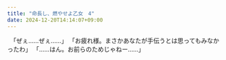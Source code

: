 ```yaml
---
title: "命長し、燃やせよ乙女　4"
date: 2024-12-20T14:14:07+09:00
---
```

　｢ぜぇ……ぜぇ……｣
　｢お疲れ様。まさかあなたが手伝うとは思ってもみなかったわ｣
　｢……はん。お前らのためじゃねー……｣
　
